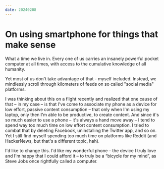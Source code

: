 ```yaml
---
date: 20240208
---
```


# On using smartphone for things that make sense

What a time we live in. Every one of us carries an insanely powerful pocket
computer at all times, with access to the cumulative knowledge of all humanity.

Yet most of us don't take advantage of that - myself included. Instead, we
mindlessly scroll through kilometers of feeds on so called "social media"
platforms.

I was thinking about this on a flight recently and realized that one cause of
that – in my case – is that I've come to associate my phone as a device for low
effort, passive content consumption – that only when I'm using my laptop, only
then I'm able to be productive, to create content. And since it's so much easier
to use a phone – it's always a hand move away – I tend to spend way too much
time on low effort content consumption. I tried to combat that by deleting
Facebook, uninstalling the Twitter app, and so on. Yet I still find myself
spending too much time on platforms like Reddit (and HackerNews, but that's a
different topic, hah).

I'd like to change this. I'd like my wonderful phone – the device I truly love
and I'm happy that I could afford it – to truly be a “bicycle for my mind”, as
Steve Jobs once rightfully called a computer.
